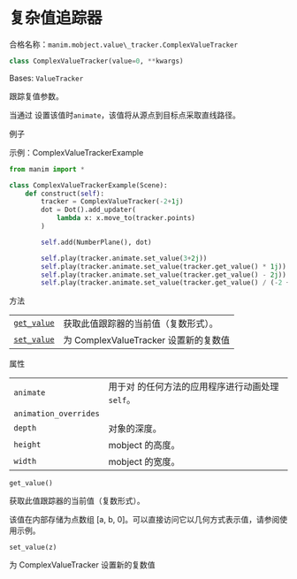 # 复杂值追踪器

合格名称：`manim.mobject.value\_tracker.ComplexValueTracker`


```py
class ComplexValueTracker(value=0, **kwargs)
```

Bases: `ValueTracker`

跟踪复值参数。

当通过 设置该值时`animate`，该值将从源点到目标点采取直线路径。


例子

示例：ComplexValueTrackerExample 

```py
from manim import *

class ComplexValueTrackerExample(Scene):
    def construct(self):
        tracker = ComplexValueTracker(-2+1j)
        dot = Dot().add_updater(
            lambda x: x.move_to(tracker.points)
        )

        self.add(NumberPlane(), dot)

        self.play(tracker.animate.set_value(3+2j))
        self.play(tracker.animate.set_value(tracker.get_value() * 1j))
        self.play(tracker.animate.set_value(tracker.get_value() - 2j))
        self.play(tracker.animate.set_value(tracker.get_value() / (-2 + 3j)))
```


方法

|||
|-|-|
[`get_value`]()|获取此值跟踪器的当前值（复数形式）。
[`set_value`]()|为 ComplexValueTracker 设置新的复数值


属性

|||
|-|-|
`animate`|用于对 的任何方法的应用程序进行动画处理`self`。
`animation_overrides`|
`depth`|对象的深度。
`height`|mobject 的高度。
`width`|mobject 的宽度。



`get_value()`

获取此值跟踪器的当前值（复数形式）。

该值在内部存储为点数组 \[a, b, 0\]。可以直接访问它以几何方式表示值，请参阅使用示例。


`set_value(z)`

为 ComplexValueTracker 设置新的复数值
